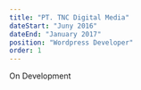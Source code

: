 ```yaml
---
title: "PT. TNC Digital Media"
dateStart: "Juny 2016"
dateEnd: "January 2017"
position: "Wordpress Developer"
order: 1
---
```

On Development